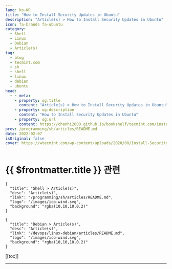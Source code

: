 ```yaml
---
lang: ko-KR
title: "How to Install Security Updates in Ubuntu"
description: "Article(s) > How to Install Security Updates in Ubuntu"
icon: fa-brands fa-ubuntu
category: 
  - Shell
  - Linux
  - Debian
  - Article(s)
tag: 
  - blog
  - tecmint.com
  - sh
  - shell
  - linux
  - debian
  - ubuntu
head:
  - - meta:
    - property: og:title
      content: "Article(s) > How to Install Security Updates in Ubuntu"
    - property: og:description
      content: "How to Install Security Updates in Ubuntu"
    - property: og:url
      content: https://chanhi2000.github.io/bookshelf/tecmint.com/install-security-updates-in-ubuntu.html
prev: /programming/sh/articles/README.md
date: 2022-02-07
isOriginal: false
cover: https://wtecmint.com/wp-content/uploads/2020/08/Install-Security-Updates-in-Ubuntu.png
---
```


# {{ $frontmatter.title }} 관련

```component VPCard
{
  "title": "Shell > Article(s)",
  "desc": "Article(s)",
  "link": "/programming/sh/articles/README.md",
  "logo": "/images/ico-wind.svg",
  "background": "rgba(10,10,10,0.2)"
}
```

```component VPCard
{
  "title": "Debian > Article(s)",
  "desc": "Article(s)",
  "link": "/devops/linux-debian/articles/README.md",
  "logo": "/images/ico-wind.svg",
  "background": "rgba(10,10,10,0.2)"
}
```

[[toc]]

---

<SiteInfo
  name="How to Install Security Updates in Ubuntu"
  desc="In this article, we will show how to install security updates in Ubuntu and Ubuntu-based Linux systems."
  url="https://tecmint.com/install-security-updates-in-ubuntu"
  logo="https://tecmint.com/wp-content/uploads/2020/07/favicon.ico"
  preview="https://tecmint.com/wp-content/uploads/2020/08/Install-Security-Updates-in-Ubuntu.png"/>

<!-- TODO: 작성 -->

